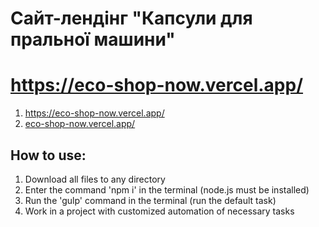 # Сайт-лендінг "Капсули для пральної машини"
# https://eco-shop-now.vercel.app/
1. <a target="_blank" href="">https://eco-shop-now.vercel.app/</a>
2. [eco-shop-now.vercel.app/](https://eco-shop-now.vercel.app/)

## How to use:
1. Download all files to any directory
2. Enter the command 'npm i' in the terminal (node.js must be installed)
3. Run the 'gulp' command in the terminal (run the default task)
4. Work in a project with customized automation of necessary tasks
